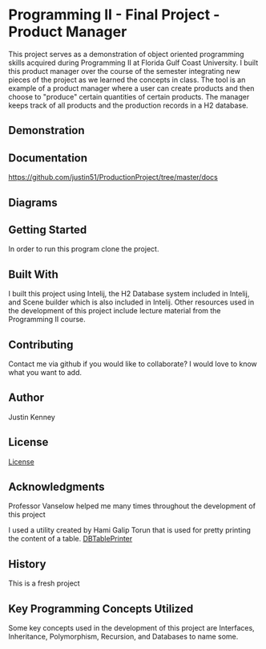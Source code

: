 
# Programming II - Final Project - Product Manager
This project serves as a demonstration of object oriented programming skills acquired during Programming II at Florida Gulf Coast University. I built this product manager over the course of the semester integrating new pieces of the project as we learned the concepts in class. The tool is an example of a product manager where a user can create products and then choose to "produce" certain quantities of certain products. The manager keeps track of all products and the production records in a H2 database.

## Demonstration


## Documentation
https://github.com/justin51/ProductionProject/tree/master/docs

## Diagrams


## Getting Started
In order to run this program clone the project. 

## Built With
I built this project using Intelij, the H2 Database system included in Intelij, and Scene builder which is also included in Intelij. Other resources used in the development of this project include lecture material from the Programming II course.

## Contributing
Contact me via github if you would like to collaborate? I would love to know what you want to add.

## Author
Justin Kenney

## License
[License](https://github.com/justin51/ProductionProject/blob/master/LICENSE)

## Acknowledgments
Professor Vanselow helped me many times throughout the development of this project

I used a utility created by Hami Galip Torun that is used for pretty printing the content of a table. [DBTablePrinter](https://github.com/htorun/dbtableprinter)

## History
This is a fresh project

## Key Programming Concepts Utilized
Some key concepts used in the development of this project are Interfaces, Inheritance, Polymorphism, Recursion, and Databases to name some.
